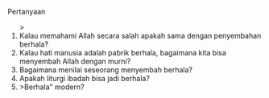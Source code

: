 Pertanyaan
<ol>> 
  <li>⁠Kalau memahami Allah secara salah apakah sama dengan penyembahan berhala?</li>
  <li>⁠Kalau hati manusia adalah pabrik berhala, bagaimana kita bisa menyembah Allah dengan murni?</li>
  <li>Bagaimana menilai seseorang menyembah berhala?</li>
  <li>Apakah liturgi ibadah bisa jadi berhala?</li>
  <li>>⁠Berhala" modern?</li>
</ol>
